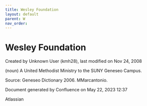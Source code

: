 ```yaml
---
title: Wesley Foundation
layout: default
parent: W
nav_order:
---
```


# Wesley Foundation

Created by  Unknown User (kmh28), last modified on Nov 24, 2008

(noun) A United Methodist Ministry to the SUNY Geneseo Campus.

Source: Geneseo Dictionary 2006. MMarcantonio. 

Document generated by Confluence on May 22, 2023 12:37

Atlassian
